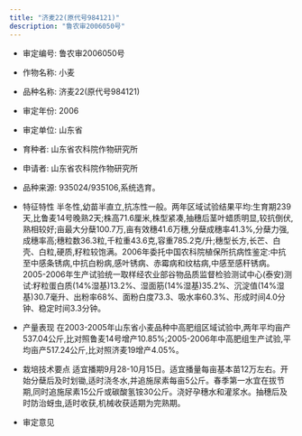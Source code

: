 ```yaml
---
title: "济麦22(原代号984121)"
description: "鲁农审2006050号"
---
```

* 审定编号:  鲁农审2006050号

*  作物名称:  小麦

*  品种名称:  济麦22(原代号984121)

*  审定年份:  2006

*  审定单位:  山东省

* 育种者:  山东省农科院作物研究所

*  申请者:  山东省农科院作物研究所

*  品种来源:  935024/935106,系统选育。

*  特征特性
半冬性,幼苗半直立,抗冻性一般。两年区域试验结果平均:生育期239天,比鲁麦14号晚熟2天;株高71.6厘米,株型紧凑,抽穗后茎叶蜡质明显,较抗倒伏,熟相较好;亩最大分蘖100.7万,亩有效穗41.6万穗,分蘖成穗率41.3%,分蘖力强,成穗率高;穗粒数36.3粒,千粒重43.6克,容重785.2克/升;穗型长方,长芒、白壳、白粒,硬质,籽粒较饱满。2006年委托中国农科院植保所抗病性鉴定:中抗至中感条锈病,中抗白粉病,感叶锈病、赤霉病和纹枯病,中感至感秆锈病。2005-2006年生产试验统一取样经农业部谷物品质监督检验测试中心(泰安)测试:籽粒蛋白质(14%湿基)13.2%、湿面筋(14%湿基)35.2%、沉淀值(14%湿基)30.7毫升、出粉率68%、面粉白度73.3、吸水率60.3%、形成时间4.0分钟、稳定时间3.3分钟。

*  产量表现
在2003-2005年山东省小麦品种中高肥组区域试验中,两年平均亩产537.04公斤,比对照鲁麦14号增产10.85%;2005-2006年中高肥组生产试验,平均亩产517.24公斤,比对照济麦19增产4.05%。

*  栽培技术要点
适宜播期9月28-10月15日。适宜播量每亩基本苗12万左右。开始分蘖后及时划锄,适时浇冬水,并追施尿素每亩5公斤。春季第一水宜在拔节期,同时追施尿素15公斤或碳酸氢铵30公斤。浇好孕穗水和灌浆水。抽穗后及时防治蚜虫,适时收获,机械收获适期为完熟期。

*  审定意见

